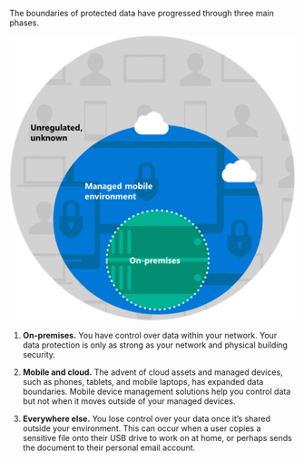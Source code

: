 The boundaries of protected data have progressed through three main phases.

![The boundaries of protected data: on-premises, managed mobile devices, elsewhere ](../media/protected-data-boundaries.png)

1. **On-premises.** You have control over data within your network. Your data protection is only as strong as your network and physical building security.

1. **Mobile and cloud.** The advent of cloud assets and managed devices, such as phones, tablets, and mobile laptops, has expanded data boundaries. Mobile device management solutions help you control data but not when it moves outside of your managed devices.

1. **Everywhere else.** You lose control over your data once it’s shared outside your environment. This can occur when a user copies a sensitive file onto their USB drive to work on at home, or perhaps sends the document to their personal email account.
